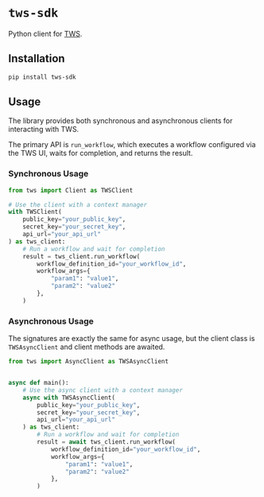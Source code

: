 # `tws-sdk`

Python client for [TWS](https://www.tuneni.ai).

## Installation

```bash
pip install tws-sdk
```

## Usage

The library provides both synchronous and asynchronous clients for interacting with TWS.

The primary API is `run_workflow`, which executes a workflow configured via the TWS UI, waits for completion,
and returns the result.

### Synchronous Usage

```python
from tws import Client as TWSClient

# Use the client with a context manager
with TWSClient(
    public_key="your_public_key",
    secret_key="your_secret_key",
    api_url="your_api_url"
) as tws_client:
    # Run a workflow and wait for completion
    result = tws_client.run_workflow(
        workflow_definition_id="your_workflow_id",
        workflow_args={
            "param1": "value1",
            "param2": "value2"
        },
    )
```

### Asynchronous Usage

The signatures are exactly the same for async usage, but the client class is `TWSAsyncClient` and client
methods are awaited.

```python
from tws import AsyncClient as TWSAsyncClient


async def main():
    # Use the async client with a context manager
    async with TWSAsyncClient(
        public_key="your_public_key",
        secret_key="your_secret_key",
        api_url="your_api_url"
    ) as tws_client:
        # Run a workflow and wait for completion
        result = await tws_client.run_workflow(
            workflow_definition_id="your_workflow_id",
            workflow_args={
                "param1": "value1",
                "param2": "value2"
            },
        )
```
